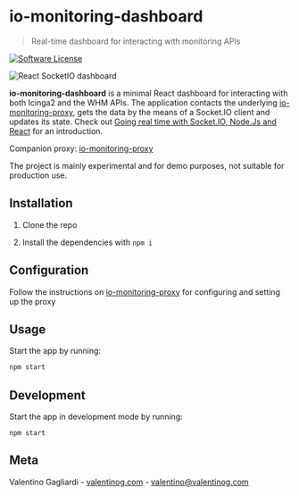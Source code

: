 # io-monitoring-dashboard
> Real-time dashboard for interacting with monitoring APIs

[![Software License](https://img.shields.io/badge/license-MIT-brightgreen.svg?style=flat)](LICENSE)

![React SocketIO dashboard](https://www.valentinog.com/img/socket-io-monitoring-dashboard.png)

**io-monitoring-dashboard** is a minimal React dashboard for interacting with both Icinga2 and the WHM APIs. The application contacts the underlying [io-monitoring-proxy](https://github.com/valentinogagliardi/io-monitoring-proxy), gets the data by the means of a Socket.IO client and updates its state. Check out [Going real time with Socket.IO, Node.Js and React](https://www.valentinog.com/blog/socket-io-node-js-react/) for an introduction.

Companion proxy: [io-monitoring-proxy](https://github.com/valentinogagliardi/io-monitoring-proxy)

The project is mainly experimental and for demo purposes, not suitable for production use.

## Installation

1. Clone the repo

2. Install the dependencies with `npm i`

## Configuration

Follow the instructions on [io-monitoring-proxy](https://github.com/valentinogagliardi/io-monitoring-proxy) for configuring and setting up the proxy

## Usage

Start the app by running:

```bash
npm start
```

## Development

Start the app in development mode by running:

```
npm start
```

## Meta

Valentino Gagliardi - [valentinog.com](https://www.valentinog.com) - valentino@valentinog.com